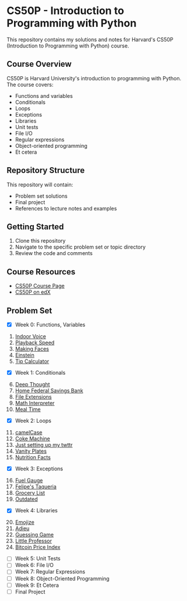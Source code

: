 # CS50P - Introduction to Programming with Python

This repository contains my solutions and notes for Harvard's CS50P (Introduction to Programming with Python) course.

## Course Overview

CS50P is Harvard University's introduction to programming with Python. The course covers:
- Functions and variables
- Conditionals
- Loops
- Exceptions
- Libraries
- Unit tests
- File I/O
- Regular expressions
- Object-oriented programming
- Et cetera

## Repository Structure

This repository will contain:
- Problem set solutions
- Final project
- References to lecture notes and examples


## Getting Started

1. Clone this repository
2. Navigate to the specific problem set or topic directory
3. Review the code and comments

## Course Resources

- [CS50P Course Page](https://cs50.harvard.edu/python/)
- [CS50P on edX](https://www.edx.org/course/cs50s-introduction-to-programming-with-python)

## Problem Set

- [x] Week 0: Functions, Variables

1. [Indoor Voice](https://cs50.harvard.edu/python/2022/psets/0/indoor/)
2. [Playback Speed](https://cs50.harvard.edu/python/2022/psets/0/playback/)
3. [Making Faces](https://cs50.harvard.edu/python/2022/psets/0/faces/)
4. [Einstein](https://cs50.harvard.edu/python/2022/psets/0/einstein/)
5. [Tip Calculator](https://cs50.harvard.edu/python/2022/psets/0/tip/)

- [x] Week 1: Conditionals

6. [Deep Thought](https://cs50.harvard.edu/python/2022/psets/1/deep/)
7. [Home Federal Savings Bank](https://cs50.harvard.edu/python/2022/psets/1/bank/)
8. [File Extensions](https://cs50.harvard.edu/python/2022/psets/1/extensions/)
9. [Math Interpreter](https://cs50.harvard.edu/python/2022/psets/1/interpreter/#math-interpreter)
10. [Meal Time](https://cs50.harvard.edu/python/2022/psets/1/meal/)

- [x] Week 2: Loops

11. [camelCase](https://cs50.harvard.edu/python/2022/psets/2/camel/)
12. [Coke Machine](https://cs50.harvard.edu/python/2022/psets/2/coke/)
13. [Just setting up my twttr](https://cs50.harvard.edu/python/2022/psets/2/twttr/)
14. [Vanity Plates](https://cs50.harvard.edu/python/2022/psets/2/plates/)
15. [Nutrition Facts](https://cs50.harvard.edu/python/2022/psets/2/nutrition/)

- [x] Week 3: Exceptions

16. [Fuel Gauge](https://cs50.harvard.edu/python/2022/psets/3/fuel/)
17. [Felipe's Taqueria](https://cs50.harvard.edu/python/2022/psets/3/taqueria/)
18. [Grocery List](https://cs50.harvard.edu/python/2022/psets/3/grocery/)
19. [Outdated](https://cs50.harvard.edu/python/2022/psets/3/outdated/)

- [x] Week 4: Libraries

20. [Emojize](https://cs50.harvard.edu/python/2022/psets/4/emojize/)
21. [Adieu](https://cs50.harvard.edu/python/2022/psets/4/adieu/)
22. [Guessing Game](https://cs50.harvard.edu/python/2022/psets/4/game/)
23. [Little Professor](https://cs50.harvard.edu/python/2022/psets/4/professor/)
24. [Bitcoin Price Index](https://cs50.harvard.edu/python/2022/psets/4/bitcoin/)

- [ ] Week 5: Unit Tests
- [ ] Week 6: File I/O
- [ ] Week 7: Regular Expressions
- [ ] Week 8: Object-Oriented Programming
- [ ] Week 9: Et Cetera
- [ ] Final Project
